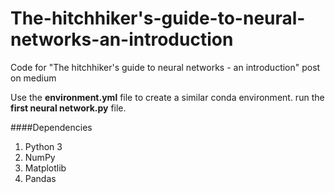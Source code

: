 # The-hitchhiker's-guide-to-neural-networks-an-introduction
Code for "The hitchhiker's guide to neural networks - an introduction" post on medium

Use the **environment.yml** file to create a similar conda environment.
run the **first neural network.py** file.

####Dependencies
1. Python 3
2. NumPy
3. Matplotlib
4. Pandas
